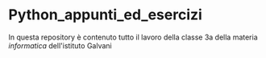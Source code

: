 # Python_appunti_ed_esercizi

In questa repository è contenuto tutto il lavoro della classe 3a della materia *informatica* dell'istituto Galvani
